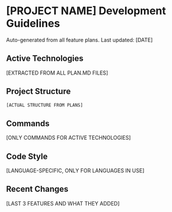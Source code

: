 # [PROJECT NAME] Development Guidelines

Auto-generated from all feature plans. Last updated: [DATE]

## Active Technologies

[EXTRACTED FROM ALL PLAN.MD FILES]

## Project Structure

```txt
[ACTUAL STRUCTURE FROM PLANS]
```

## Commands

[ONLY COMMANDS FOR ACTIVE TECHNOLOGIES]

## Code Style

[LANGUAGE-SPECIFIC, ONLY FOR LANGUAGES IN USE]

## Recent Changes

[LAST 3 FEATURES AND WHAT THEY ADDED]

<!-- MANUAL ADDITIONS START -->
<!-- MANUAL ADDITIONS END -->
